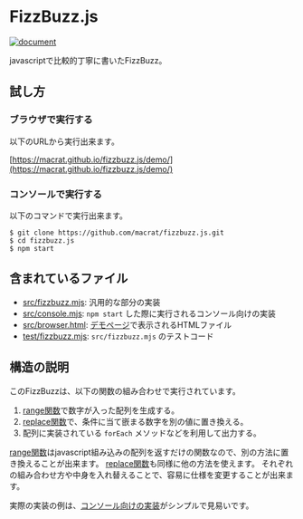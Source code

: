 FizzBuzz.js
===========

[![document](https://macrat.github.io/fizzbuzz.js/badge.svg)](https://macrat.github.io/fizzbuzz.js/)

javascriptで比較的丁寧に書いたFizzBuzz。


## 試し方

### ブラウザで実行する

以下のURLから実行出来ます。

[https://macrat.github.io/fizzbuzz.js/demo/](https://macrat.github.io/fizzbuzz.js/demo/)

### コンソールで実行する

以下のコマンドで実行出来ます。

``` shell
$ git clone https://github.com/macrat/fizzbuzz.js.git
$ cd fizzbuzz.js
$ npm start
```


## 含まれているファイル

- [src/fizzbuzz.mjs](https://macrat.github.io/fizzbuzz.js/file/src/fizzbuzz.mjs.html): 汎用的な部分の実装
- [src/console.mjs](https://macrat.github.io/fizzbuzz.js/file/src/console.mjs.html): `npm start` した際に実行されるコンソール向けの実装
- [src/browser.html](https://github.com/macrat/fizzbuzz.js/blob/master/src/browser.html): [デモページ](https://macrat.github.io/fizzbuzz.js/demo/)で表示されるHTMLファイル
- [test/fizzbuzz.mjs](https://macrat.github.io/fizzbuzz.js/test-file/test/fizzbuzz.mjs.html): `src/fizzbuzz.mjs` のテストコード


## 構造の説明

このFizzBuzzは、以下の関数の組み合わせで実行されています。

1. [range関数](https://macrat.github.io/fizzbuzz.js/function/index.html#static-function-range)で数字が入った配列を生成する。
2. [replace関数](https://macrat.github.io/fizzbuzz.js/function/index.html#static-function-replace)で、条件に当て嵌まる数字を別の値に置き換える。
3. 配列に実装されている `forEach` メソッドなどを利用して出力する。

[range関数](https://macrat.github.io/fizzbuzz.js/function/index.html#static-function-range)はjavascript組み込みの配列を返すだけの関数なので、別の方法に置き換えることが出来ます。
[replace関数](https://macrat.github.io/fizzbuzz.js/function/index.html#static-function-replace)も同様に他の方法を使えます。
それぞれの組み合わせ方や中身を入れ替えることで、容易に仕様を変更することが出来ます。

実際の実装の例は、[コンソール向けの実装](https://macrat.github.io/fizzbuzz.js/file/src/console.mjs.html)がシンプルで見易いです。
